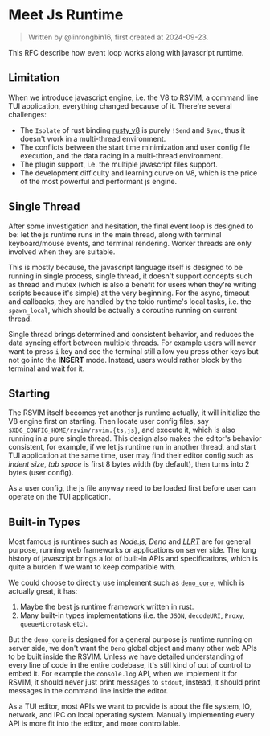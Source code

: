 # Meet Js Runtime

> Written by @linrongbin16, first created at 2024-09-23.

This RFC describe how event loop works along with javascript runtime.

## Limitation

When we introduce javascript engine, i.e. the V8 to RSVIM, a command line TUI application, everything changed because of it. There're several challenges:

- The `Isolate` of rust binding [rusty_v8](https://github.com/denoland/rusty_v8) is purely `!Send` and `Sync`, thus it doesn't work in a multi-thread environment.
- The conflicts between the start time minimization and user config file execution, and the data racing in a multi-thread environment.
- The plugin support, i.e. the multiple javascript files support.
- The development difficulty and learning curve on V8, which is the price of the most powerful and performant js engine.

## Single Thread

After some investigation and hesitation, the final event loop is designed to be: let the js runtime runs in the main thread, along with terminal keyboard/mouse events, and terminal rendering. Worker threads are only involved when they are suitable.

This is mostly because, the javascript language itself is designed to be running in single process, single thread, it doesn't support concepts such as thread and mutex (which is also a benefit for users when they're writing scripts because it's simple) at the very beginning. For the async, timeout and callbacks, they are handled by the tokio runtime's local tasks, i.e. the `spawn_local`, which should be actually a coroutine running on current thread.

Single thread brings determined and consistent behavior, and reduces the data syncing effort between multiple threads. For example users will never want to press `i` key and see the terminal still allow you press other keys but not go into the **INSERT** mode. Instead, users would rather block by the terminal and wait for it.

## Starting

The RSVIM itself becomes yet another js runtime actually, it will initialize the V8 engine first on starting. Then locate user config files, say `$XDG_CONFIG_HOME/rsvim/rsvim.{ts,js}`, and execute it, which is also running in a pure single thread. This design also makes the editor's behavior consistent, for example, if we let js runtime run in another thread, and start TUI application at the same time, user may find their editor config such as _indent size_, _tab space_ is first 8 bytes width (by default), then turns into 2 bytes (user config).

As a user config, the js file anyway need to be loaded first before user can operate on the TUI application.

## Built-in Types

Most famous js runtimes such as _Node.js_, _Deno_ and [_LLRT_](https://github.com/awslabs/llrt) are for general purpose, running web frameworks or applications on server side. The long history of javascript brings a lot of built-in APIs and specifications, which is quite a burden if we want to keep compatible with.

We could choose to directly use implement such as [`deno_core`](https://github.com/denoland/deno_core), which is actually great, it has:

1. Maybe the best js runtime framework written in rust.
2. Many built-in types implementations (i.e. the `JSON`, `decodeURI`, `Proxy`, `queueMicrotask` etc).

But the `deno_core` is designed for a general purpose js runtime running on server side, we don't want the `Deno` global object and many other web APIs to be built inside the RSVIM. Unless we have detailed understanding of every line of code in the entire codebase, it's still kind of out of control to embed it. For example the `console.log` API, when we implement it for RSVIM, it should never just print messages to `stdout`, instead, it should print messages in the command line inside the editor.

As a TUI editor, most APIs we want to provide is about the file system, IO, network, and IPC on local operating system. Manually implementing every API is more fit into the editor, and more controllable.
